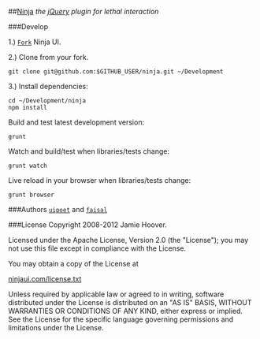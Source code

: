 ##[Ninja](http://ninjaui.com/)
*the [jQuery](http://jquery.com/ "jQuery 1.7+") plugin for lethal interaction*

###Develop

1.) [`Fork`](fork_select) Ninja UI.

2.) Clone from your fork.

    git clone git@github.com:$GITHUB_USER/ninja.git ~/Development

3.) Install dependencies:

    cd ~/Development/ninja
    npm install

Build and test latest development version:

    grunt

Watch and build/test when libraries/tests change:

    grunt watch

Live reload in your browser when libraries/tests change:

    grunt browser

###Authors
[`uipoet`](/uipoet "Jamie Hoover") and [`faisal`](/faisal "Faisal N. Jawdat")

###License
Copyright 2008-2012 Jamie Hoover.

Licensed under the Apache License, Version 2.0 (the "License");
you may not use this file except in compliance with the License.

You may obtain a copy of the License at

[ninjaui.com/license.txt](http://ninjaui.com/license.txt)

Unless required by applicable law or agreed to in writing, software
distributed under the License is distributed on an "AS IS" BASIS,
WITHOUT WARRANTIES OR CONDITIONS OF ANY KIND, either express or implied.
See the License for the specific language governing permissions and
limitations under the License.

